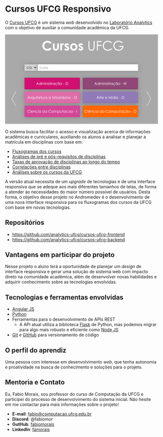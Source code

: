 # Cursos UFCG Responsivo 

O [Cursos UFCG](http://analytics.ufcg.edu.br/cursosufcg) é um sistema *web* desenvolvido no [Laboratório Analytics](http://analytics.ufcg.edu.br/) com o objetivo de auxiliar a comunidade acadêmica da UFCG. 

<p align="center">
  <img width="600" src="cursos_principal.png">
</p>

O sistema busca facilitar o acesso e visualização acerca de informações acadêmicas e curriculares, auxiliando os alunos a analisar e planejar a matrícula em disciplinas com base em: 

- [Fluxogramas dos cursos](http://analytics.ufcg.edu.br/cursosufcg/#/ciencia_da_computacao_d_cg/requisitos) 
- [Análises de pré e pós-requisitos de disciplinas](http://analytics.ufcg.edu.br/cursosufcg/#/ciencia_da_computacao_d_cg/minha-grade)
- [Taxas de aprovação de disciplinas ao longo do tempo](http://analytics.ufcg.edu.br/cursosufcg/#/ciencia_da_computacao_d_cg/taxa-aprovacao)
- [Correlações entre disciplinas](http://analytics.ufcg.edu.br/cursosufcg/#/ciencia_da_computacao_d_cg/correlacao)
- [Análises sobre os cursos da UFCG](http://analytics.ufcg.edu.br/cursosufcg/#/ciencia_da_computacao_d_cg/raio-x)

A versão atual necessita de um *upgrade* de tecnologias e de uma interface responsiva que se adeque aos mais diferentes tamanhos de telas, de forma a atender às necessidades do maior número possível de usuários. Desta forma, o objetivo desse projeto no Andromedev é o desenvolvimento de uma nova interface responsiva para os fluxogramas dos cursos da UFCG com base em novas tecnologias. 

## Repositórios

* https://github.com/analytics-ufcg/cursos-ufcg-frontend
* https://github.com/analytics-ufcg/cursos-ufcg-backend

## Vantagens em participar do projeto

Nesse projeto o aluno terá a oportunidade de planejar um *design* de interface responsiva e gerar uma solução de sistema web com impacto direto na comunidade acadêmica, além de desenvolver novas habilidades e adquirir conhecimento sobre as tecnologias envolvidas.

## Tecnologias e ferramentas envolvidas

- [Angular JS](https://angularjs.org/)
- [Python](https://python.org/)
- Ferramentas para o desenvolvimento de APIs REST
	- A API atual utiliza a biblioteca [Flask](https://flask.palletsprojects.com/en/1.1.x/) de Python, mas podemos migrar para algo mais robusto e eficiente como [Node JS](https://nodejs.org/en/)
- [Git](https://git-scm.com/) e [GitHub](https://github.com/) para versionamento de código

## O perfil do aprendiz

Uma pessoa com interesse em desenvolvimento *web*, que tenha autonomia e proatividade na busca de conhecimento e soluções para o projeto. 

## Mentoria e Contato

Eu, Fabio Morais, sou professor do curso de Computação da UFCG e participei do processo de desenvolvimento do sistema inicial. Não hesite em me contactar para mais informações sobre o projeto!

- **E-mail**: fabio@computacao.ufcg.edu.br
- **Discord**: @fabiomor
- **GutHub**: [fabiomorais](https://github.com/fabiomorais)
- **LinkedIn**: [famorais](https://www.linkedin.com/in/famorais/)

